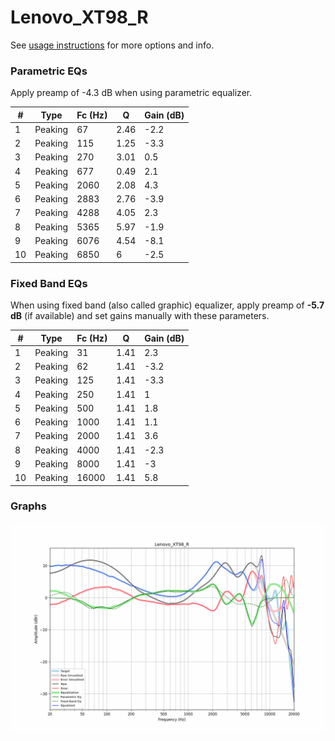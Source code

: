 # Lenovo_XT98_R
See [usage instructions](https://github.com/jaakkopasanen/AutoEq#usage) for more options and info.

### Parametric EQs
Apply preamp of -4.3 dB when using parametric equalizer.

|   # | Type    |   Fc (Hz) |    Q |   Gain (dB) |
|-----|---------|-----------|------|-------------|
|   1 | Peaking |        67 | 2.46 |        -2.2 |
|   2 | Peaking |       115 | 1.25 |        -3.3 |
|   3 | Peaking |       270 | 3.01 |         0.5 |
|   4 | Peaking |       677 | 0.49 |         2.1 |
|   5 | Peaking |      2060 | 2.08 |         4.3 |
|   6 | Peaking |      2883 | 2.76 |        -3.9 |
|   7 | Peaking |      4288 | 4.05 |         2.3 |
|   8 | Peaking |      5365 | 5.97 |        -1.9 |
|   9 | Peaking |      6076 | 4.54 |        -8.1 |
|  10 | Peaking |      6850 | 6    |        -2.5 |

### Fixed Band EQs
When using fixed band (also called graphic) equalizer, apply preamp of **-5.7 dB** (if available) and set gains manually with these parameters.

|   # | Type    |   Fc (Hz) |    Q |   Gain (dB) |
|-----|---------|-----------|------|-------------|
|   1 | Peaking |        31 | 1.41 |         2.3 |
|   2 | Peaking |        62 | 1.41 |        -3.2 |
|   3 | Peaking |       125 | 1.41 |        -3.3 |
|   4 | Peaking |       250 | 1.41 |         1   |
|   5 | Peaking |       500 | 1.41 |         1.8 |
|   6 | Peaking |      1000 | 1.41 |         1.1 |
|   7 | Peaking |      2000 | 1.41 |         3.6 |
|   8 | Peaking |      4000 | 1.41 |        -2.3 |
|   9 | Peaking |      8000 | 1.41 |        -3   |
|  10 | Peaking |     16000 | 1.41 |         5.8 |

### Graphs
![](./Lenovo_XT98_R.png)
